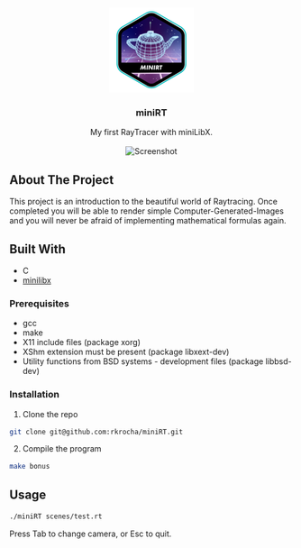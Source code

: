 <br/>
<p align="center">
  <img src="https://raw.githubusercontent.com/rkrocha/42cursus/main/badges/minirte.png" alt="Logo" width="150" height="150">

  <h3 align="center">miniRT</h3>

  <p align="center">
    My first RayTracer with miniLibX.
    <br/>
	<br/>
	<img src="https://raw.githubusercontent.com/rkrocha/42cursus/master/minirt_screenshot.png" alt="Screenshot">
    <br/>
  </p>
</p>


## About The Project

This project is an introduction to the beautiful world of Raytracing. Once completed you will be able to render simple Computer-Generated-Images and you will never be afraid of implementing mathematical formulas again.

## Built With

* C
* [minilibx](https://github.com/42Paris/minilibx-linux)

### Prerequisites

* gcc
* make
* X11 include files (package xorg)
* XShm extension must be present (package libxext-dev)
* Utility functions from BSD systems - development files (package libbsd-dev)

### Installation

1. Clone the repo

```sh
git clone git@github.com:rkrocha/miniRT.git
```

2. Compile the program

```sh
make bonus
```

## Usage
```sh
./miniRT scenes/test.rt
```

Press Tab to change camera, or Esc to quit.
